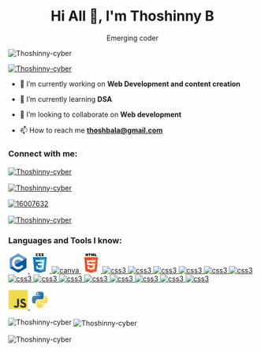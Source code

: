 <h1 align="center">Hi All 👋, I'm Thoshinny B</h1>
<p align="center">Emerging coder</p>

<p align="left"> <img src="https://komarev.com/ghpvc/?username=Thoshinny-cyber&label=Profile%20views&color=0e75b6&style=flat" alt="Thoshinny-cyber" /> </p>

<p align="left"> <p align="left"> <a href="https://github.com/ryo-ma/github-profile-trophy"><img src="https://github-profile-trophy.vercel.app/?username=Thoshinny-cyber" alt="Thoshinny-cyber" /></a> </p>
</a> </p>

<!--<p align="left"> <a href="https://twitter.com/Thoshinny-cyberS" target="blank"><img src="https://img.shields.io/twitter/follow/Thoshinny-cyberS?logo=twitter&style=for-the-badge" alt="Thoshinny-cyberS" /></a> </p>-->

- 🔭 I’m currently working on **Web Development and content creation**

- 🌱 I’m currently learning **DSA**

- 👯 I’m looking to collaborate on **Web development**

- 📫 How to reach me **thoshbala@gmail.com**



<h3 align="left">Connect with me:</h3>
<p align="left">
<a href="https://twitter.com/thoshinny" target="blank"><img align="center" src="https://raw.githubusercontent.com/rahuldkjain/github-profile-readme-generator/master/src/images/icons/Social/twitter.svg" alt="Thoshinny-cyber" height="30" width="40" /></a>
  
<a href="https://www.linkedin.com/in/thoshinny-b-6a278b1ab/" target="blank"><img align="center" src="https://raw.githubusercontent.com/rahuldkjain/github-profile-readme-generator/master/src/images/icons/Social/linked-in-alt.svg" alt="Thoshinny-cyber" height="30" width="40" /></a>
  
<a href="https://stackoverflow.com/users/16461094/thoshinny-b" target="blank"><img align="center" src="https://raw.githubusercontent.com/rahuldkjain/github-profile-readme-generator/master/src/images/icons/Social/stack-overflow.svg" alt="16007632" height="30" width="40" /></a>
  
<a href="https://www.hackerrank.com/Thoshinny" target="blank"><img align="center" src="https://raw.githubusercontent.com/rahuldkjain/github-profile-readme-generator/master/src/images/icons/Social/hackerrank.svg" alt="Thoshinny-cyber" height="30" width="40" /></a>
</p>

<h3 align="left">Languages and Tools I know:</h3>
<p align="left"> <a href="https://www.cprogramming.com/" target="_blank"> <img src="https://raw.githubusercontent.com/devicons/devicon/master/icons/c/c-original.svg" alt="c" width="40" height="40"/> </a> 
  <a href="https://www.w3schools.com/css/" target="_blank"> <img src="https://raw.githubusercontent.com/devicons/devicon/master/icons/css3/css3-original-wordmark.svg" alt="css3" width="40" height="40"/> </a> 
 <a href="https://www.canva.com/" target="_blank"> <img src="https://www.vhv.rs/dpng/d/209-2091166_graphic-design-software-canva-icon-hd-png-download.png" alt="canva" width="40" height="40"/> </a> 
  <a href="https://www.w3.org/html/" target="_blank"> <img src="https://raw.githubusercontent.com/devicons/devicon/master/icons/html5/html5-original-wordmark.svg" alt="html5" width="40" height="40"/> </a> 
  <a href="https://trufflesuite.com/" target="_blank"> <img src="https://trufflesuite.com/assets/logo.png" alt="css3" width="40" height="40"/> </a>
  <a href="https://docs.soliditylang.org/en/v0.8.12/" target="_blank"> <img src="https://docs.soliditylang.org/en/v0.8.12/_static/logo.svg" alt="css3" width="40" height="40"/> </a>
   <a href="https://trufflesuite.com/ganache/index.html" target="_blank"> <img src="https://trufflesuite.com/img/ganache-header.svg" alt="css3" width="40" height="40"/> </a>
   <a href="https://ethereum.org/en/" target="_blank"> <img src="https://ethereum.org/static/a110735dade3f354a46fc2446cd52476/db4de/eth-home-icon.webp" alt="css3" width="40" height="40"/> </a>
   <a href="https://nodejs.org/en/" target="_blank"> <img src="https://nodejs.org/static/images/logo.svg" alt="css3" width="40" height="40"/> </a>
  <a href="https://firebase.google.com/" target="_blank"> <img src="https://www.gstatic.com/devrel-devsite/prod/vea32910d5631902da7876bf3132bf2a23b4c6e7b82b4223c953da55851058027/firebase/images/lockup.svg" alt="css3" width="40" height="40"/> </a>
   <a href="https://git-scm.com/" target="_blank"> <img src="https://git-scm.com/images/logo@2x.png" alt="css3" width="40" height="40"/> </a>
   <a href="https://www.java.com/en/" target="_blank"> <img src="https://upload.wikimedia.org/wikipedia/en/3/30/Java_programming_language_logo.svg" alt="css3" width="40" height="40"/> </a>
  <a href="https://web3.foundation/" target="_blank"> <img src="https://compile.blog/wp-content/uploads/2021/11/web3-icon.png" alt="css3" width="40" height="40"/> </a>
  <a href="https://metamask.io//" target="_blank"> <img src="https://images.ctfassets.net/9sy2a0egs6zh/4zJfzJbG3kTDSk5Wo4RJI1/1b363263141cf629b28155e2625b56c9/mm-logo.svg" alt="css3" width="40" height="40"/> </a>
  <a href="https://flutter.dev/?gclid=CjwKCAiA4KaRBhBdEiwAZi1zzr4BP50ggS9sKKQ8Qz7bGpkSZglPkQ_GUOMwyQxjbqBTo8Lv0qChlBoCvKEQAvD_BwE&gclsrc=aw.ds" target="_blank"> <img src="https://storage.googleapis.com/cms-storage-bucket/ec64036b4eacc9f3fd73.svg" alt="css3" width="40" height="40"/> </a>
  <a href="https://www.php.net/" target="_blank"> <img src="https://www.php.net/images/logos/php-logo.svg" alt="css3" width="40" height="40"/> </a>
  <a href="https://www.mysql.com/" target="_blank"> <img src="https://upload.wikimedia.org/wikipedia/fr/thumb/6/62/MySQL.svg/1200px-MySQL.svg.png" alt="css3" width="40" height="40"/> </a>
   <a href="https://jupyter.org/" target="_blank"> <img src="https://jupyter.org/assets/homepage/main-logo.svg" alt="css3" width="40" height="40"/> </a>
  
  <!-- <a href="https://www.java.com" target="_blank"> <img src="https://raw.githubusercontent.com/devicons/devicon/master/icons/java/java-original.svg" alt="java" width="40" height="40"/> </a> <a href="https://developer.mozilla.org/en-US/docs/Web/JavaScript" target="_blank"> <img src="https://raw.githubusercontent.com/devicons/devicon/master/icons/javascript/javascript-original.svg" alt="javascript" width="40" height="40"/> </a> <a href="https://materializecss.com/" target="_blank"> <img src="https://raw.githubusercontent.com/prplx/svg-logos/5585531d45d294869c4eaab4d7cf2e9c167710a9/svg/materialize.svg" alt="materialize" width="40" height="40"/> </a> -->
  <a href="https://developer.mozilla.org/en-US/docs/Web/JavaScript" target="_blank"> <img src="https://raw.githubusercontent.com/devicons/devicon/master/icons/javascript/javascript-original.svg" alt="javascript" width="40" height="40"/> </a>
  <a href="https://www.python.org" target="_blank"> <img src="https://raw.githubusercontent.com/devicons/devicon/master/icons/python/python-original.svg" alt="python" width="40" height="40"/> </a> <!--<a href="https://reactjs.org/" target="_blank"> <img src="https://raw.githubusercontent.com/devicons/devicon/master/icons/react/react-original-wordmark.svg" alt="react" width="40" height="40"/> </a> <a href="https://sass-lang.com" target="_blank"> <img src="https://raw.githubusercontent.com/devicons/devicon/master/icons/sass/sass-original.svg" alt="sass" width="40" height="40"/> </a> --></p>

<p><img align="left" src="https://github-readme-stats.vercel.app/api/top-langs?username=Thoshinny-cyber&show_icons=true&theme=dark&title_color=fffafa&text_color=ffffff&locale=en&layout=compact" alt="Thoshinny-cyber" /></p>

<p>&nbsp;<img align="center" src="https://github-readme-stats.vercel.app/api?username=Thoshinny-cyber&show_icons=true&theme=dark&text_color=ffffff&locale=en" alt="Thoshinny-cyber" /></p>

<p><img align="center" src="https://github-readme-streak-stats.herokuapp.com/?user=Thoshinny-cyber&theme=dark" alt="Thoshinny-cyber" /></p>
